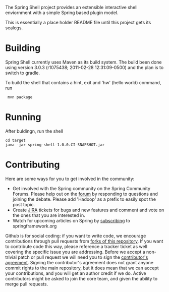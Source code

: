 The Spring Shell project provides an extensible interactive shell enviornment with a simple Spring based plugin model.

This is essentially a place holder README file until this project gets its sealegs.

# Building

Spring Shell currently uses Maven as its build system.  The build been done using version 3.0.3 (r1075438; 2011-02-28 12:31:09-0500) and the plan is to switch to gradle.

To build the shell that contains a hint, exit and 'hw' (hello world) command, run

     mvn package
     
# Running

After buldingn, run the shell 

    cd target
    java -jar spring-shell-1.0.0.CI-SNAPSHOT.jar
     
# Contributing

Here are some ways for you to get involved in the community:

* Get involved with the Spring community on the Spring Community Forums.  Please help out on the [forum](http://forum.springsource.org/forumdisplay.php?f=80) by responding to questions and joining the debate.
Please add 'Hadoop' as a prefix to easily spot the post topic.
* Create [JIRA](https://jira.springframework.org/browse/SHL) tickets for bugs and new features and comment and vote on the ones that you are interested in.  
* Watch for upcoming articles on Spring by [subscribing](http://www.springsource.org/node/feed) to springframework.org

Github is for social coding: if you want to write code, we encourage contributions through pull requests from [forks of this repository](http://help.github.com/forking/). If you want to contribute code this way, please reference a tracker ticket as well covering the specific issue you are addressing. Before we accept a non-trivial patch or pull request we will need you to sign the [contributor's agreement](https://support.springsource.com/spring_committer_signup).  Signing the contributor's agreement does not grant anyone commit rights to the main repository, but it does mean that we can accept your contributions, and you will get an author credit if we do.  Active contributors might be asked to join the core team, and given the ability to merge pull requests.
